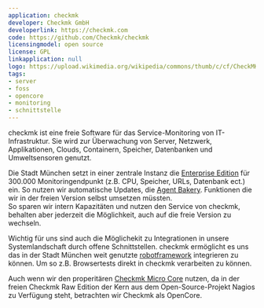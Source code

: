 ```yaml
---
application: checkmk
developer: Checkmk GmbH
developerlink: https://checkmk.com
code: https://github.com/Checkmk/checkmk
licensingmodel: open source
license: GPL
linkapplication: null
logo: https://upload.wikimedia.org/wikipedia/commons/thumb/c/cf/CheckMK_logo.svg/320px-CheckMK_logo.svg.png
tags:
- server
- foss
- opencore
- monitoring
- schnittstelle
---
```

checkmk ist eine freie Software für das Service-Monitoring von IT-Infrastruktur.
Sie wird zur Überwachung von Server, Netzwerk, Applikationen, Clouds, Containern, Speicher, Datenbanken und Umweltsensoren genutzt.

<!-- more -->

Die Stadt München setzt in einer zentrale Instanz die [Enterprise Edition](https://checkmk.com/pricing) für 300.000 Monitoringendpunkt (z.B. CPU, Speicher, URLs, Datenbank ect.) ein.
So nutzen wir automatische Updates, die [Agent Bakery](https://docs.checkmk.com/latest/de/wato_monitoringagents.html#bakery).
Funktionen die wir in der freien Version selbst umsetzen müssten.  
So sparen wir intern Kapazitäten und nutzen den Service von checkmk, behalten aber jederzeit die Möglichkeit, auch auf die freie Version zu wechseln.

Wichtig für uns sind auch die Möglichekit zu Integrationen in unsere Systemlandschaft durch offene Schnittstellen.
checkmk ermöglicht es uns das in der Stadt München weit genutzte [robotframework](./robotframework) integrieren zu können.
Um so z.B. Browsertests direkt in checkmk verarbeiten zu können.

Auch wenn wir den properitären [Checkmk Micro Core](https://docs.checkmk.com/latest/de/cmc.html) nutzen, da in der freien Checkmk Raw Edition der Kern aus dem Open-Source-Projekt Nagios zu Verfügung steht, betrachten wir Checkmk als OpenCore.

